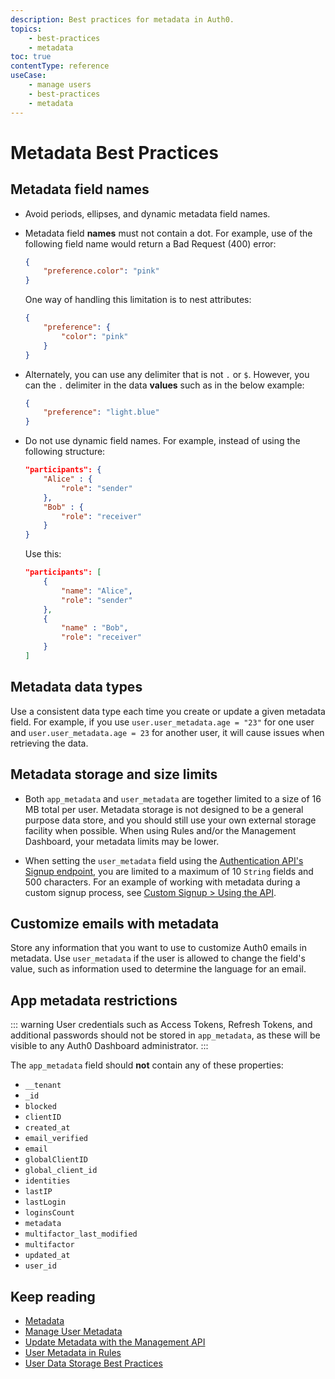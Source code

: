 ```yaml
---
description: Best practices for metadata in Auth0.
topics:
    - best-practices
    - metadata
toc: true
contentType: reference
useCase:
    - manage users
    - best-practices
    - metadata
---
```


# Metadata Best Practices

## Metadata field names

* Avoid periods, ellipses, and dynamic metadata field names.

* Metadata field **names** must not contain a dot. For example, use of the following field name would return a Bad Request (400) error:

    ```json
    {
        "preference.color": "pink"
    }
    ```

    One way of handling this limitation is to nest attributes:

    ```json
    {
        "preference": {
            "color": "pink"
        }
    }
    ```

* Alternately, you can use any delimiter that is not  `.` or `$`. However, you can the `.` delimiter in the data **values** such as in the below example:

    ```json
    {
        "preference": "light.blue"
    }
    ```

* Do not use dynamic field names. For example, instead of using the following structure:

    ```json
    "participants": {
        "Alice" : {
            "role": "sender"
        },
        "Bob" : {
            "role": "receiver"
        }
    }
    ```

    Use this:

    ```json
    "participants": [
        {
            "name": "Alice",
            "role": "sender"
        },
        {
            "name" : "Bob",
            "role": "receiver"
        }
    ]
    ```

## Metadata data types

Use a consistent data type each time you create or update a given metadata field. For example, if you use `user.user_metadata.age = "23"` for one user and `user.user_metadata.age = 23` for another user, it will cause issues when retrieving the data.

## Metadata storage and size limits

* Both `app_metadata` and `user_metadata` are together limited to a size of 16 MB total per user. Metadata storage is not designed to be a general purpose data store, and you should still use your own external storage facility when possible. When using Rules and/or the Management Dashboard, your metadata limits may be lower.

* When setting the `user_metadata` field using the [Authentication API's Signup endpoint](/api/authentication?javascript#signup), you are limited to a maximum of 10 `String` fields and 500 characters. For an example of working with metadata during a custom signup process, see [Custom Signup > Using the API](/libraries/custom-signup#using-the-api).

## Customize emails with metadata

Store any information that you want to use to customize Auth0 emails in metadata. Use `user_metadata` if the user is allowed to change the field's value, such as information used to determine the language for an email.

## App metadata restrictions

::: warning
User credentials such as Access Tokens, Refresh Tokens, and additional passwords should not be stored in `app_metadata`, as these will be visible to any Auth0 Dashboard administrator.
:::

The `app_metadata` field should **not** contain any of these properties:

* `__tenant`
* `_id`
* `blocked`
* `clientID`
* `created_at`
* `email_verified`
* `email`
* `globalClientID`
* `global_client_id`
* `identities`
* `lastIP`
* `lastLogin`
* `loginsCount`
* `metadata`
* `multifactor_last_modified`
* `multifactor`
* `updated_at`
* `user_id`

## Keep reading

* [Metadata](/users/concepts/overview-user-metadata)
* [Manage User Metadata](/users/guides/manage-user-metadata)
* [Update Metadata with the Management API](/users/guides/update-metadata-properties-with-management-api)
* [User Metadata in Rules](/rules/current/metadata-in-rules)
* [User Data Storage Best Practices](/best-practices/user-data-storage-best-practices)
